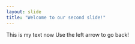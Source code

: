 ```yaml
---
layout: slide
title: "Welcome to our second slide!"
---
```

This is my text now
Use the left arrow to go back!
